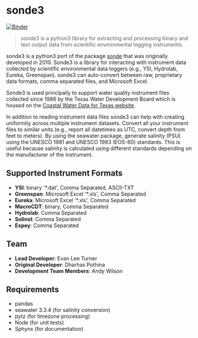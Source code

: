 # sonde3

[![Binder](http://mybinder.org/badge.svg)](https://beta.mybinder.org/v2/gh/evanleeturner/sonde3/master)


> sonde3 is a python3 library for extracting and processing binary and text output data from scientific environmental logging instruments.

sonde3 is a python3 port of the package [sonde](https://github.com/twdb/sonde) that was originally developed in 2010.  Sonde3 is a library for interacting with instrument data collected by scientific environmental data loggers (e.g., YSI, Hydrolab, Eureka, Greenspan).  sonde3 can auto-convert between raw, proprietary data formats, comma separated files, and Microsoft Excel.

Sonde3 is used principally to support water quality instrument files collected since 1986 by the Texas Water Development Board which is housed on the [Coastal Water Data for Texas website](https://waterdatafortexas.org/coastal). 

In addition to reading instrument data files sonde3 can help with creating uniformity across multiple instrument datasets.  Convert all your instrument files to similar units (e.g., report all datetimes as UTC, convert depth from feet to meters).  By using the seawater package, generate salinity (PSU) using the UNESCO 1981 and UNESCO 1983 (EOS-80) standards.  This is useful because salinity is calculated using different standards depending on the manufacturer of the instrument.  

## Supported Instrument Formats

  - __YSI__: binary '*.dat', Comma Separated, ASCII-TXT
  - __Greenspan__: Microsoft Excel '*.xls', Comma Separated
  - __Eureka__: Microsoft Excel '*.xls', Comma Separated
  - __MacroCDT__: binary, Comma Separated
  - __Hydrolab__: Comma Separated
  - __Solinst__: Comma Separated
  - __Espey__: Comma Separated

## Team

  - __Lead Developer__: Evan Lee Turner
  - __Original Developer__: Dharhas Pothina
  - __Development Team Members__: Andy Wilson

## Requirements

- pandas
- seawater 3.3.4 (for salinity conversion)
- pytz (for timezone processing)
- Node (for unit tests)
- Sphynx (for documentation)


